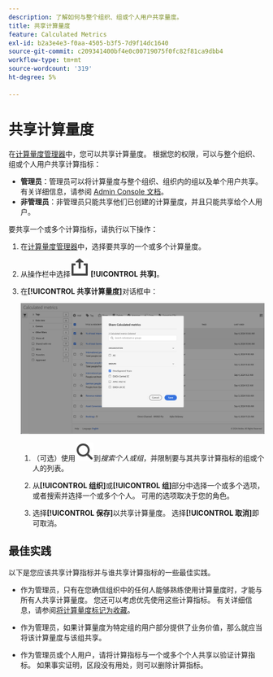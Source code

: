 ```yaml
---
description: 了解如何与整个组织、组或个人用户共享量度。
title: 共享计算量度
feature: Calculated Metrics
exl-id: b2a3e4e3-f0aa-4505-b3f5-7d9f14dc1640
source-git-commit: c209341400bf4e0c00719075f0fc82f81ca9dbb4
workflow-type: tm+mt
source-wordcount: '319'
ht-degree: 5%

---
```


# 共享计算量度

在[计算量度管理器](cm-manager.md)中，您可以共享计算量度。 根据您的权限，可以与整个组织、组或个人用户共享计算指标：

* **管理员**：管理员可以将计算量度与整个组织、组织内的组以及单个用户共享。 有关详细信息，请参阅 [Admin Console 文档](https://helpx.adobe.com/cn/enterprise/using/manage-products.html)。
* **非管理员**：非管理员只能共享他们已创建的计算量度，并且只能共享给个人用户。

要共享一个或多个计算指标，请执行以下操作：

1. 在[计算量度管理器](cm-manager.md)中，选择要共享的一个或多个计算量度。
1. 从操作栏中选择![共享](/help/assets/icons/ShareAlt.svg) **[!UICONTROL 共享]**。
1. 在&#x200B;**[!UICONTROL 共享计算量度]**&#x200B;对话框中：

   ![共享计算量度对话框](assets/share-calculated-metrics-dialog.png)

   1. （可选）使用![搜索](/help/assets/icons/Search.svg)到&#x200B;*搜索个人或组*，并限制要与其共享计算指标的组或个人的列表。

   1. 从&#x200B;**[!UICONTROL 组织]**&#x200B;或&#x200B;**[!UICONTROL 组]**&#x200B;部分中选择一个或多个选项，或者搜索并选择一个或多个个人。 可用的选项取决于您的角色。

   1. 选择&#x200B;**[!UICONTROL 保存]**&#x200B;以共享计算量度。 选择&#x200B;**[!UICONTROL 取消]**&#x200B;即可取消。

## 最佳实践

以下是您应该共享计算指标并与谁共享计算指标的一些最佳实践。

* 作为管理员，只有在您确信组织中的任何人能够熟练使用计算量度时，才能与所有人共享计算量度。 您还可以考虑优先使用这些计算指标。 有关详细信息，请参阅[将计算量度标记为收藏](cm-favorite.md)。

* 作为管理员，如果计算量度为特定组的用户部分提供了业务价值，那么就应当将该计算量度与该组共享。

* 作为管理员或个人用户，请将计算指标与一个或多个个人共享以验证计算指标。 如果事实证明，区段没有用处，则可以删除计算指标。


<!--

Depending on your permissions, you can share metrics with your whole organization, groups, or individual users.

|  Role | Permissions |
|---|---|
|  Administrator  | Can share metrics with All, with Groups, and with Users. Groups are set up as permission groups in the Admin console.  |
|  Non-Administrator  | Can share metrics only with individual users.  |

To share a calculated metric:

1. In the Calculated metrics manager, mark the checkbox next to the metric you want to share.

   ![Calculated metrics manager showing the available icons across the top of the window including Hide Filters, Tag, Share, Delete, and Copy.](assets/cm_task_bar.png)

1. Select the **[!UICONTROL Share]** icon. ![](https://spectrum.adobe.com/static/icons/workflow_18/Smock_Share_18_N.svg)

   The Share Calculated metric dialog box displays.

   ![Share Calculated metric window with All selected for the Organization.](assets/cm_share.png)

1. Select **[!UICONTROL Share]**.

1. Choose who you want to share with:

   * **[!UICONTROL All]** (Administrators only): Shares with all users in the organization.

     Consider sharing with all only if it's of use to the entire company and everyone is comfortable using it. In this case, you should also consider making it an [approved metric](/help/components/calc-metrics/cm-workflow/cm-approving.md).
   
   * **[!UICONTROL Groups]** (Administrators only): Select any groups you want to share with.

     Consider sharing with a group if the metric provides good business value for that team.
   
   * **[!UICONTROL Individual users]**: Search for and select the individual users you want to share with.

      This is the only share option available to all users. Administrators might want to use this option to vet and validate a metric prior to making it available to a group or to everyone. If the metric isn't useful, it can be discarded. Administrators should not officially approve this type of metric.

1. Select **[!UICONTROL Share]**.

   The Shared icon appears next to the metric: ![](https://spectrum.adobe.com/static/icons/workflow_18/Smock_Share_18_N.svg).

1. You can filter on metrics shared with you by going to **[!UICONTROL Filters]** > **[!UICONTROL Other Filters]** > **[!UICONTROL Shared with Me]**.

1. (Optional) To filter the list of calculated metrics in the Calculated metrics manager to show only metrics that are shared with you, select the **Filter** icon, expand **[!UICONTROL Other filters]**, then select **[!UICONTROL Shared with me]**.

-->